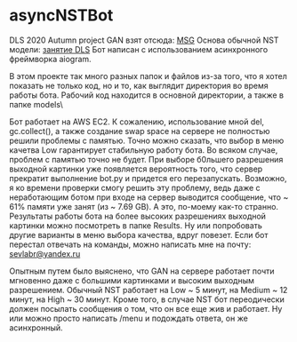 # asyncNSTBot
DLS 2020 Autumn project
GAN взят отсюда: [MSG](https://github.com/zhanghang1989/PyTorch-Multi-Style-Transfer)
Основа обычной NST модели: [занятие DLS](https://colab.research.google.com/drive/1-X4Q3LkPBLZrQZuLoBj4uA7xP0Hpj8mU)
Бот написан с использованием асинхронного фреймворка aiogram.

В этом проекте так много разных папок и файлов из-за того, что я хотел показать не только код, но и то, как выглядит директория во время работы бота. Рабочий код находится в основной директории, а также в папке models\

Бот работает на AWS EC2. К сожалению,  использование мной del, gc.collect(), а также создание swap space на сервере не полностью решили проблемы с памятью. Точно можно сказать, что выбор в меню качетва Low гарантирует стабильную работу бота. Во всяком случае, проблем с памятью точно не будет. При выборе б0льшего разрешения выходной картинки уже появляется вероятность того, что сервер прекратит выполнение bot.py и придется его перезапускать. Возможно, я ко времени проверки смогу решить эту проблему, ведь даже с неработающим ботом при входе на сервер выводится сообщение, что ~ 61% памяти уже занят (из ~ 7.69 GB). А это, по-моему как-то странно.
Результаты работы бота на более высоких разрешениях выходной картинки можно посмотреть в папке Results\. Ну или попробовать другие варианты в меню выбора качества, вдруг повезет. Если бот перестал отвечать на команды, можно написать мне на почту: sevlabr@yandex.ru

Опытным путем было выяснено, что GAN на сервере работает почти мгновенно даже с большими картинками и высоким выходным разрешением. Обычный NST работает на Low ~ 5 минут, на Medium ~ 12 минут, на High ~ 30 минут. Кроме того, в случае NST бот переодически должен посылать сообщения о том, что он все еще жив и работает. Ну или можно просто написать /menu и подождать ответа, он же асинхронный.
